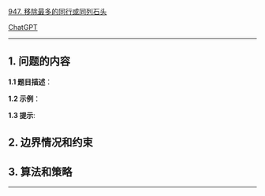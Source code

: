 [947. 移除最多的同行或同列石头](https://leetcode.cn/problems/most-stones-removed-with-same-row-or-column)

[ChatGPT](chat.openai.com)

---

## 1. 问题的内容
**1.1 题目描述**：

**1.2 示例**：

**1.3 提示**:

## 2. 边界情况和约束


## 3. 算法和策略

---

